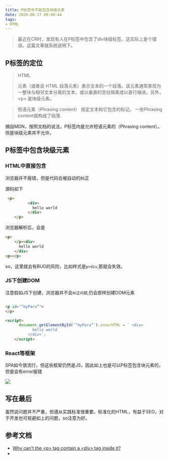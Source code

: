 ```yaml
---
title: P标签中不能包含块级元素
date: 2020-06-17 09:49:44
tags:
- HTML
---
```

> 最近在CR时，发现有人在P标签中包含了div块级标签。这实际上是个错误。这篇文章就系统说明下。

## P标签的定位

> HTML <p>元素（或者说 HTML 段落元素）表示文本的一个段落。该元素通常表现为一整块与相邻文本分离的文本，或以垂直的空白隔离或以首行缩进。另外，\<p\> 是块级元素。

> 短语元素（Phrasing content） 规定文本和它包含的标记。 一些Phrasing content就构成了段落.


摘自MDN，按照文档的说法，P标签内是允许短语元素的（Phrasing content）。但是块级元素并不允许。


## P标签中包含块级元素

### HTML中直接包含

浏览器并不报错，但是代码会被自动的纠正

源码如下

```html
 <p>
          <div>
            hello world
          </div>
    </p>
```

浏览器解析后，会是

```html
<p>
    </p><div>
      hello world
    </div>
<p></p>
```

so，这里就会有BUG的风险，比如样式是`p>div`,那就会失效。

### JS下创建DOM

注意假如JS下创建，浏览器并不会`纠正问题`,仍会原样创建DOM元素

```html

<p id="“myPara”">
</p>

<script>
      document.getElementById('“myPara”').innerHTML = ` <div>
            hello world
          </div>`;
    </script>
```

### React等框架

SPA如今很流行，但这些框架仍然是JS，因此如上也是可以P标签包含块元素的，但是会有error报错


![](http://static.1991421.cn/2020/2020-06-17-101621.jpeg)

## 写在最后
虽然说问题并不严重，但遵从实践标准很重要。标准化的HTML，有益于SEO，对于开发也可规避如上的问题，so注意为好。


## 参考文档
- [Why can't the \<p> tag contain a \<div> tag inside it?](https://stackoverflow.com/questions/8397852/why-cant-the-p-tag-contain-a-div-tag-inside-it)
- 